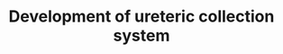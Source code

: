 ---
annotations:
- id: PW:0000003
  parent: signaling pathway
  type: Pathway Ontology
  value: signaling pathway
- id: DOID:557
  type: Disease Ontology
  value: kidney disease
- id: DOID:0080205
  type: Disease Ontology
  value: CAKUT
authors:
- Fehrhart
citedin:
- link: PMC9051587
description: This pathway describes the gene signalling pathway active in the development
  of the ureteric collection system in human kidney development. Mutations in essential
  genes within this pathway can lead to development of CAKUT (congenital anomalies
  of the kidney and urinary tract).
last-edited: 2021-06-01
ndex: ae9f6bf5-8b75-11eb-9e72-0ac135e8bacf
organisms:
- Homo sapiens
redirect_from:
- /index.php/Pathway:WP5053
- /instance/WP5053
- /instance/WP5053_rr118778
revision: r118778
schema-jsonld:
- '@context': https://schema.org/
  '@id': https://wikipathways.github.io/pathways/WP5053.html
  '@type': Dataset
  creator:
    '@type': Organization
    name: WikiPathways
  description: This pathway describes the gene signalling pathway active in the development
    of the ureteric collection system in human kidney development. Mutations in essential
    genes within this pathway can lead to development of CAKUT (congenital anomalies
    of the kidney and urinary tract).
  keywords:
  - ANOS1
  - BMP2
  - BMP4
  - BMP5
  - BMP7
  - BMPER
  - BMPR1A
  - BMPR2
  - CCND1
  - CELSR1
  - CRIM1
  - CTDNEP1
  - CTNNB1
  - Cyclopamine
  - ETV4
  - EYA1
  - FAT4
  - FGFR2
  - FOXC1
  - FRAS1
  - FREM1
  - FREM2
  - FST
  - GATA3
  - GDF11
  - GDNF
  - GFRA1
  - GLI1
  - GLI2
  - GLI3
  - GPC3
  - GREB1L
  - GREM1
  - GRIP1
  - HOXA11
  - HOXD11
  - ILK
  - ITGA8
  - ITGB1
  - LHX1
  - MYCN
  - PAX2
  - PBX1
  - RARA
  - RARB
  - RARG
  - RET
  - ROBO1
  - ROBO2
  - SALL1
  - SHH
  - SIX1
  - SIX2
  - SLIT2
  - SMAD1
  - SMO
  - SPRY1
  - TCF2
  - TGFB2
  - VANGL2
  - WNT11
  - WT1
  license: CC0
  name: Development of ureteric collection system
seo: CreativeWork
title: Development of ureteric collection system
wpid: WP5053
---